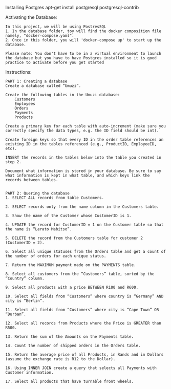 Installing Postgres
apt-get install postgresql postgresql-contrib

Activating the Database:

    In this project, we will be using PostresSQL
    1. In the database folder, toy will find the docker composition file namely, "docker-compose.yaml".
    2. Once in this folder, you will 'docker-compose up' to start up the database.

    Please note: You don't have to be in a virtual environment to launch the database but you have to have Postgres installed so it is good practice to activate before you get started

Instructions:

    PART 1: Creating a database
    Create a database called “Umuzi”.

    Create the following tables in the Umuzi database:
        Customers
        Employees
        Orders
        Payments
        Products

    Create a primary key for each table with auto-increment (make sure you correctly specify the data types, e.g. the ID field should be int).

    Create foreign keys so that every ID in the order table references an existing ID in the tables referenced (e.g., ProductID, EmployeeID, etc).

    INSERT the records in the tables below into the table you created in step 2.

    Document what information is stored in your database. Be sure to say what information is kept in what table, and which keys link the records between tables.


    PART 2: Quering the database
    1. SELECT ALL records from table Customers.

    2. SELECT records only from the name column in the Customers table.

    3. Show the name of the Customer whose CustomerID is 1.

    4. UPDATE the record for CustomerID = 1 on the Customer table so that the name is “Lerato Mabitso”.

    5. DELETE the record from the Customers table for customer 2 (CustomerID = 2).

    6. Select all unique statuses from the Orders table and get a count of the number of orders for each unique status.

    7. Return the MAXIMUM payment made on the PAYMENTS table.

    8. Select all customers from the “Customers” table, sorted by the “Country” column.

    9. Select all products with a price BETWEEN R100 and R600.

    10. Select all fields from “Customers” where country is “Germany” AND city is “Berlin”.

    11. Select all fields from “Customers” where city is “Cape Town” OR “Durban”.

    12. Select all records from Products where the Price is GREATER than R500.

    13. Return the sum of the Amounts on the Payments table.

    14. Count the number of shipped orders in the Orders table.

    15. Return the average price of all Products, in Rands and in Dollars (assume the exchange rate is R12 to the Dollar).

    16. Using INNER JOIN create a query that selects all Payments with Customer information.

    17. Select all products that have turnable front wheels.